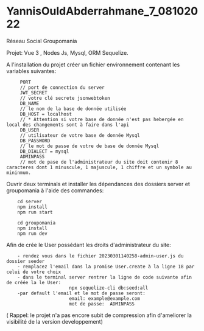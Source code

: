 # YannisOuldAbderrahmane_7_08102022

Réseau Social Groupomania 

Projet:
Vue 3 , Nodes Js, Mysql, ORM Sequelize.

A l'installation du projet créer un fichier environnement contenant les variables suivantes:

         PORT
         // port de connection du server 
         JWT_SECRET 
         // votre clé secrete jsonwebtoken 
         DB_NAME
         // le nom de la base de donnée utilisée 
         DB_HOST = localhost  
         // * Attention si votre base de donnée n'est pas hebergée en local des changements sont à faire dans l'api  
         DB_USER 
         // utilisateur de votre base de donnée Mysql 
         DB_PASSWORD 
         // le mot de passe de votre de base de donnée Mysql
         DB_DIALECT = mysql
         ADMINPASS
         // mot de pase de l'administrateur du site doit contenir 8 caracteres dont 1 minuscule, 1 majuscule, 1 chiffre et un symbole au mininmum. 

Ouvrir deux terminals et installer les dépendances des dossiers server et groupomania à l'aide des commandes:
      
        cd server
        npm install
        npm run start
        
        cd groupomania
        npm install
        npm run dev

Afin de crée le User possédant les droits d'administrateur du site:

        - rendez vous dans le fichier 20230301140258-admin-user.js du dossier seeder 
        - remplacez l'email dans la promise User.create à la ligne 18 par celui de votre choix
        - dans le terminal server rentrer la ligne de code suivante afin de créée la le User:
                           npx sequelize-cli db:seed:all
        -par default l'email et le mot de passe seront: 
                           email: example@example.com
                           mot de passe:  ADMINPASS
                           
        
( Rappel:  le projet n'a pas encore subit de compression afin d'ameliorer la visibilité de la version developpement)
 

